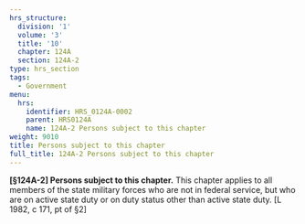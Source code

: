 ```yaml
---
hrs_structure:
  division: '1'
  volume: '3'
  title: '10'
  chapter: 124A
  section: 124A-2
type: hrs_section
tags:
  - Government
menu:
  hrs:
    identifier: HRS_0124A-0002
    parent: HRS0124A
    name: 124A-2 Persons subject to this chapter
weight: 9010
title: Persons subject to this chapter
full_title: 124A-2 Persons subject to this chapter
---
```

**[§124A-2] Persons subject to this chapter.** This chapter applies to all members of the state military forces who are not in federal service, but who are on active state duty or on duty status other than active state duty. [L 1982, c 171, pt of §2]